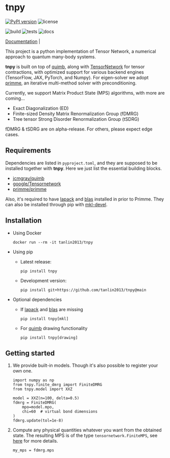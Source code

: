 # tnpy

[![PyPI version](https://badge.fury.io/py/tnpy.svg)](https://badge.fury.io/py/tnpy)
![license](https://img.shields.io/github/license/tanlin2013/tnpy?style=plastic)

![build](https://github.com/tanlin2013/tnpy/actions/workflows/build.yml/badge.svg)
![tests](https://github.com/tanlin2013/tnpy/actions/workflows/tests.yml/badge.svg)
![docs](https://github.com/tanlin2013/tnpy/actions/workflows/docs.yml/badge.svg)

[Documentation](https://tanlin2013.github.io/tnpy/) |

This project is a python implementation of Tensor Network,
a numerical approach to quantum many-body systems.


**tnpy** is built on top of [quimb](https://github.com/jcmgray/quimb),
along with [TensorNetwork](https://github.com/google/TensorNetwork) for tensor contractions,
with optimized support for various backend engines (TensorFlow, JAX, PyTorch, and Numpy).
For eigen-solver we adopt [primme](https://github.com/primme/primme),
an iterative multi-method solver with preconditioning.

Currently, we support Matrix Product State (MPS) algorithms,
with more are coming...

* Exact Diagonalization (ED)
* Finite-sized Density Matrix Renormalization Group (fDMRG)
* Tree tensor Strong Disorder Renormalization Group (tSDRG)

fDMRG & tSDRG are on alpha-release.
For others, please expect edge cases.

Requirements
------------
Dependencies are listed in `pyproject.toml`,
and they are supposed to be installed together with **tnpy**.
Here we just list the essential building blocks.

  * [jcmgray/quimb](https://github.com/jcmgray/quimb)
  * [google/Tensornetwork](https://github.com/google/TensorNetwork)
  * [primme/primme](https://github.com/primme/primme)

Also, it's required to have [lapack](http://www.netlib.org/lapack/)
and [blas](http://www.netlib.org/blas/) installed in prior to Primme.
They can also be installed through pip
with [mkl-devel](https://pypi.org/project/mkl-devel/).

Installation
------------

   * Using Docker

     ```
     docker run --rm -it tanlin2013/tnpy
     ```
   * Using pip
     * Latest release:
       ```
       pip install tnpy
       ```
     * Development version:
       ```
       pip install git+https://github.com/tanlin2013/tnpy@main
       ```
   * Optional dependencies
     * If [lapack](http://www.netlib.org/lapack/) and
       [blas](http://www.netlib.org/blas/) are missing
       ```
       pip install tnpy[mkl]
       ```
     * For [quimb](https://github.com/jcmgray/quimb) drawing functionality
       ```
       pip install tnpy[drawing]
       ```

Getting started
---------------
1. We provide built-in models. Though it's also possible to register your own one.

   ```
   import numpy as np
   from tnpy.finite_dmrg import FiniteDMRG
   from tnpy.model import XXZ

   model = XXZ(n=100, delta=0.5)
   fdmrg = FiniteDMRG(
       mpo=model.mpo,
       chi=60  # virtual bond dimensions
   )
   fdmrg.update(tol=1e-8)
   ```

2. Compute any physical quantities whatever you want from the obtained state.
   The resulting MPS is of the type `tensornetwork.FiniteMPS`,
   see [here](https://tensornetwork.readthedocs.io/en/latest/stubs/tensornetwork.FiniteMPS.html#tensornetwork.FiniteMPS) for more details.

   ```
   my_mps = fdmrg.mps
   ```
